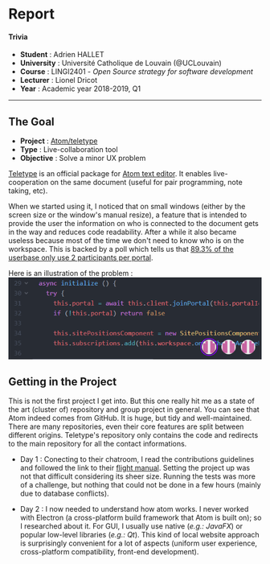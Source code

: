 # Report
#### Trivia
* **Student** : Adrien HALLET
* **University** : Université Catholique de Louvain (@UCLouvain)
* **Course** : LINGI2401 - *Open Source strategy for software development*
* **Lecturer** : Lionel Dricot
* **Year** : Academic year 2018-2019, Q1
---
## The Goal
* **Project** : [Atom/teletype](https://github.com/atom/teletype)
* **Type** : Live-collaboration tool
* **Objective** : Solve a minor UX problem

[Teletype](https://teletype.atom.io/) is an official package for [Atom text editor](https://atom.io/). It enables live-cooperation on the same document (useful for pair programming, note taking, etc).

When we started using it, I noticed that on small windows (either by the screen size or the window's manual resize), a feature that is intended to provide the user the information on who is connected to the document gets in the way and reduces code readability. After a while it also became useless because most of the time we don't need to know who is on the workspace. This is backed by a poll which tells us that [89.3% of the userbase only use 2 participants per portal](https://user-images.githubusercontent.com/2988/34171430-4c998816-e4bc-11e7-8a13-34b21885733c.png).

Here is an illustration of the problem :
![Problem illustration](problem_highlighted.PNG)

## Getting in the Project

This is not the first project I get into. But this one really hit me as a state of the art (cluster of) repository and group project in general. You can see that Atom indeed comes from GitHub. It is huge, but tidy and well-maintained. There are many repositories, even their core features are split between different origins. Teletype's repository only contains the code and redirects to the main repository for all the contact informations.

* Day 1 : Conecting to their chatroom, I read the contributions guidelines and followed the link to their [flight manual](https://flight-manual.atom.io/). Setting the project up was not that difficult considering its sheer size. Running the tests was more of a challenge, but nothing that could not be done in a few hours (mainly due to database conflicts).

* Day 2 : I now needed to understand how atom works. I never worked with Electron (a cross-platform build framework that Atom is built on); so I researched about it. For GUI, I usually use native (*e.g.: JavaFX*) or popular low-level libraries (*e.g.: Qt*). This kind of local website approach is surprisingly convenient for a lot of aspects (uniform user experience, cross-platform compatibility, front-end development). 
